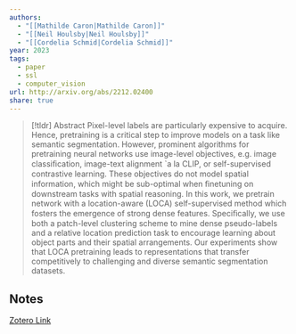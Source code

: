 ```yaml
---
authors:
  - "[[Mathilde Caron|Mathilde Caron]]"
  - "[[Neil Houlsby|Neil Houlsby]]"
  - "[[Cordelia Schmid|Cordelia Schmid]]"
year: 2023
tags:
  - paper
  - ssl
  - computer_vision
url: http://arxiv.org/abs/2212.02400
share: true
---
```



> [!tldr] Abstract
> Pixel-level labels are particularly expensive to acquire. Hence, pretraining is a critical step to improve models on a task like semantic segmentation. However, prominent algorithms for pretraining neural networks use image-level objectives, e.g. image classiﬁcation, image-text alignment `a la CLIP, or self-supervised contrastive learning. These objectives do not model spatial information, which might be sub-optimal when ﬁnetuning on downstream tasks with spatial reasoning. In this work, we pretrain network with a location-aware (LOCA) self-supervised method which fosters the emergence of strong dense features. Speciﬁcally, we use both a patch-level clustering scheme to mine dense pseudo-labels and a relative location prediction task to encourage learning about object parts and their spatial arrangements. Our experiments show that LOCA pretraining leads to representations that transfer competitively to challenging and diverse semantic segmentation datasets.



## Notes

[Zotero Link](zotero://select/library/items/GZDP4MHA)



